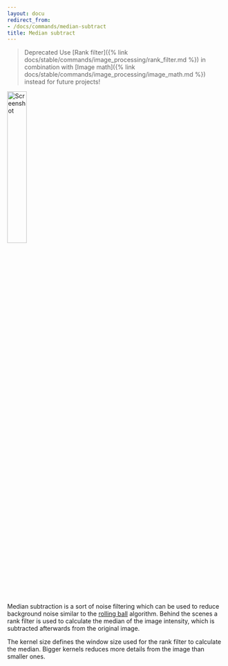```yaml
---
layout: docu
redirect_from:
- /docs/commands/median-subtract
title: Median subtract
---
```


> Deprecated Use [Rank filter]({% link docs/stable/commands/image_processing/rank_filter.md %}) in combination with [Image math]({% link docs/stable/commands/image_processing/image_math.md %}) instead for future projects!

<img src="{{ site.baseurl }}/images/commands/median-subtract-screenshot.png" alt="Screenshot" style="width: 30%; height: auto;">


Median subtraction is a sort of noise filtering which can be used to reduce background noise similar to the [rolling ball]() algorithm.
Behind the scenes a rank filter is used to calculate the median of the image intensity, which is subtracted afterwards from the original image.

The kernel size defines the window size used for the rank filter to calculate the median.
Bigger kernels reduces more details from the image than smaller ones.






